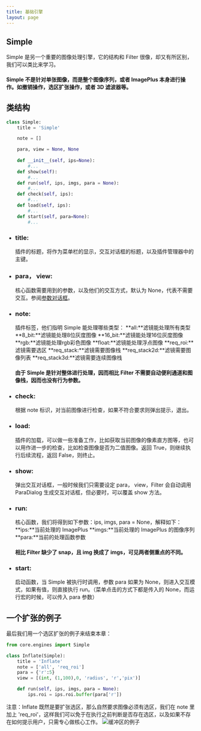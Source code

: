```yaml
---
title: 基础引擎
layout: page
---
```


## Simple
Simple 是另一个重要的图像处理引擎，它的结构和 Filter 很像，却又有所区别，我们可以类比来学习。
#### Simple 不是针对单张图像，而是整个图像序列，或者 ImagePlus 本身进行操作。如撤销操作，选区扩张操作，或者 3D 滤波器等。

## 类结构
```python
class Simple:
    title = 'Simple'

    note = []

    para, view = None, None
    
    def __init__(self, ips=None):
        #...
    def show(self):
        #...
    def run(self, ips, imgs, para = None):
        #...
    def check(self, ips):
        #...
    def load(self, ips):
    	#...
    def start(self, para=None):
        #...
```

* ### title:
  插件的标题，将作为菜单栏的显示，交互对话框的标题，以及插件管理器中的主键。
* ### para， view:
  核心函数需要用到的参数，以及他们的交互方式，默认为 None，代表不需要交互。参阅[参数对话框](./parameter.html)。
* ### note:
  插件标签，他们指明 Simple 能处理哪些类型：
  **all:**滤镜能处理所有类型
  **8_bit:**滤镜能处理8位灰度图像
  **16_bit:**滤镜能处理16位灰度图像
  **rgb:**滤镜能处理rgb彩色图像
  **float:**滤镜能处理浮点图像
  **req_roi:**滤镜需要选区
  **req_stack:**滤镜需要图像栈
  **req_stack2d:**滤镜需要图像列表
  **req_stack3d:**滤镜需要连续图像栈
  #### 由于 Simple 是针对整体进行处理，因而相比 Filter 不需要自动便利通道和图像栈，因而也没有行为参数。

* ### check:
  根据 note 标识，对当前图像进行检查，如果不符合要求则弹出提示，退出。
* ### load:
  插件的加载，可以做一些准备工作，比如获取当前图像的像素直方图等，也可以用作进一步的检查，比如检查图像是否为二值图像。返回 True，则继续执行后续流程，返回 False，则终止。

* ### show:
  弹出交互对话框，一般时候我们只需要设定 para， view，Filter 会自动调用 ParaDialog 生成交互对话框，但必要时，可以覆盖 show 方法。
* ### run:
  核心函数，我们将得到如下参数：ips, imgs, para = None，解释如下：
  **ips:**当前处理的 ImagePlus
  **imgs:**当前处理的 ImagePlus 的图像序列
  **para:**当前的处理函数参数
  #### 相比 Filter 缺少了 snap，且 img 换成了 imgs，可见两者侧重点的不同。

* ### start:
  启动函数，当 Simple 被执行时调用，参数 para 如果为 None，则进入交互模式，如果有值，则直接执行 run。（菜单点击的方式下都是传入的 None，而运行宏的时候，可以传入 para 参数）

## 一个扩张的例子
最后我们用一个选区扩张的例子来结束本章：
```python
from core.engines import Simple

class Inflate(Simple):
    title = 'Inflate'
    note = ['all', 'req_roi']
    para = {'r':5}
    view = [(int, (1,100),0, 'radius', 'r','pix')]

    def run(self, ips, imgs, para = None):
        ips.roi = ips.roi.buffer(para['r'])
```
注意：Inflate 既然是要扩张选区，那么自然要求图像必须有选区，我们在 note 里加上 'req_roi'，这样我们可以免于在执行之前判断是否存在选区，以及如果不存在如何提示用户，只需专心做核心工作。
![](http://home.imagepy.org/develop/simple.png "缓冲区的例子")
